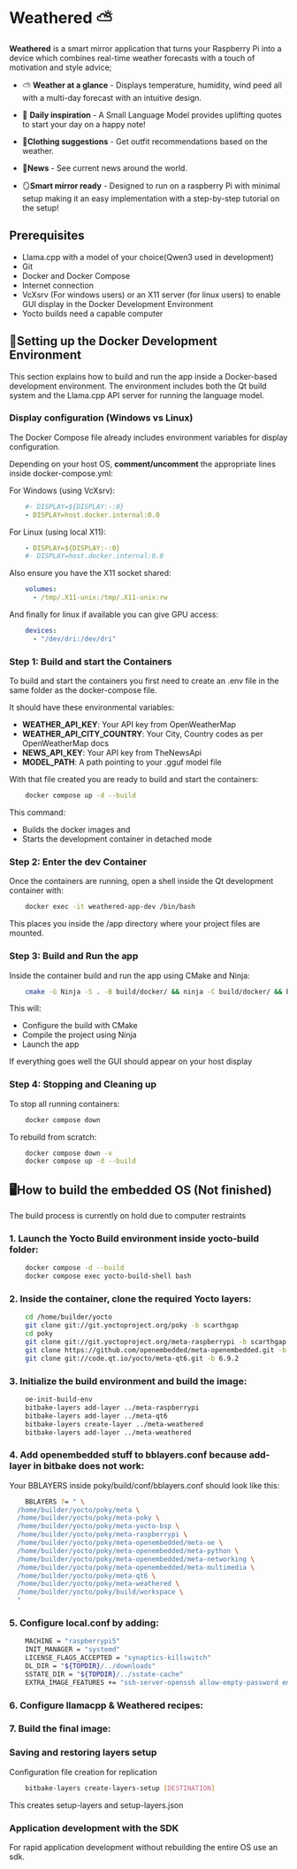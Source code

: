 # Weathered ⛅

**Weathered** is a smart mirror application that turns your Raspberry Pi into a device which combines real-time weather forecasts with a touch of motivation and style advice;

* ⛅ **Weather at a glance** - Displays temperature, humidity, wind peed all with a multi-day forecast with an intuitive design.

* 🌟 **Daily inspiration** - A Small Language Model provides uplifting quotes to start your day on a happy note!

* 👒**Clothing suggestions** - Get outfit recommendations based on the weather.

* 📰**News** - See current news around the world.

* 🪞**Smart mirror ready** - Designed to run on a raspberry Pi with minimal setup making it an easy implementation with a step-by-step tutorial on the setup!

## Prerequisites
* Llama.cpp with a model of your choice(Qwen3 used in development)
* Git 
* Docker and Docker Compose
* Internet connection
* VcXsrv (For windows users) or an X11 server (for linux users) to enable GUI display in the Docker Development Environment
* Yocto builds need a capable computer

## 🐳Setting up the Docker Development Environment

This section explains how to build and run the app inside a Docker-based development environment. The environment includes both the Qt build system and the Llama.cpp API server for running the language model.

### Display configuration (Windows vs Linux)

The Docker Compose file already includes environment variables for display configuration.

Depending on your host OS, **comment/uncomment** the appropriate lines inside docker-compose.yml:

For Windows (using VcXsrv):
```yml
    #- DISPLAY=${DISPLAY:-:0} 
    - DISPLAY=host.docker.internal:0.0 
```

For Linux (using local X11):
```yml
    - DISPLAY=${DISPLAY:-:0} 
    #- DISPLAY=host.docker.internal:0.0 
```

Also ensure you have the X11 socket shared:
```yml
    volumes:
      - /tmp/.X11-unix:/tmp/.X11-unix:rw
```

And finally for linux if available you can give GPU access:
```yml
    devices:
      - "/dev/dri:/dev/dri" 
```

### Step 1: Build and start the Containers

To build and start the containers you first need to create an .env file in the same folder as the docker-compose file.

It should have these environmental variables: 
* **WEATHER_API_KEY**: Your API key from OpenWeatherMap
* **WEATHER_API_CITY_COUNTRY**: Your City, Country codes as per OpenWeatherMap docs
* **NEWS_API_KEY**: Your API key from TheNewsApi
* **MODEL_PATH**: A path pointing to your .gguf model file

With that file created you are ready to build and start the containers:
```bash
    docker compose up -d --build
```
This command:
* Builds the docker images and
* Starts the development container in detached mode

### Step 2: Enter the dev Container

Once the containers are running, open a shell inside the Qt development container with:
```bash
    docker exec -it weathered-app-dev /bin/bash
```
This places you inside the /app directory where your project files are mounted.

### Step 3: Build and Run the app

Inside the container build and run the app using CMake and Ninja:
```bash
    cmake -G Ninja -S . -B build/docker/ && ninja -C build/docker/ && build/docker/./appWeathered
```
This will:
* Configure the build with CMake
* Compile the project using Ninja
* Launch the app

If everything goes well the GUI should appear on your host display

### Step 4: Stopping and Cleaning up

To stop all running containers:
```bash
    docker compose down
```

To rebuild from scratch:
```bash
    docker compose down -v
    docker compose up -d --build
```

## 🖥️How to build the embedded OS (Not finished)
The build process is currently on hold due to computer restraints

### 1. **Launch the Yocto Build environment inside yocto-build folder:**
```bash
    docker compose -d --build
    docker compose exec yocto-build-shell bash
```

### 2. **Inside the container, clone the required Yocto layers:**
```bash
    cd /home/builder/yocto
    git clone git://git.yoctoproject.org/poky -b scarthgap
    cd poky
    git clone git://git.yoctoproject.org/meta-raspberrypi -b scarthgap
    git clone https://github.com/openembedded/meta-openembedded.git -b scarthgap
    git clone git://code.qt.io/yocto/meta-qt6.git -b 6.9.2
```

### 3. **Initialize the build environment and build the image:**
```bash
    oe-init-build-env
    bitbake-layers add-layer ../meta-raspberrypi
    bitbake-layers add-layer ../meta-qt6
    bitbake-layers create-layer ../meta-weathered
    bitbake-layers add-layer ../meta-weathered
```
### 4. **Add openembedded stuff to bblayers.conf because add-layer in bitbake does not work:**

Your BBLAYERS inside poky/build/conf/bblayers.conf should look like this:
```bash
    BBLAYERS ?= " \
  /home/builder/yocto/poky/meta \
  /home/builder/yocto/poky/meta-poky \
  /home/builder/yocto/poky/meta-yocto-bsp \
  /home/builder/yocto/poky/meta-raspberrypi \
  /home/builder/yocto/poky/meta-openembedded/meta-oe \
  /home/builder/yocto/poky/meta-openembedded/meta-python \
  /home/builder/yocto/poky/meta-openembedded/meta-networking \
  /home/builder/yocto/poky/meta-openembedded/meta-multimedia \
  /home/builder/yocto/poky/meta-qt6 \
  /home/builder/yocto/poky/meta-weathered \
  /home/builder/yocto/poky/build/workspace \
  "
```

### 5. **Configure local.conf by adding:**
```bash
    MACHINE = "raspberrypi5"
    INIT_MANAGER = "systemd"
    LICENSE_FLAGS_ACCEPTED = "synaptics-killswitch"
    DL_DIR = "${TOPDIR}/../downloads"
    SSTATE_DIR = "${TOPDIR}/../sstate-cache"
    EXTRA_IMAGE_FEATURES += "ssh-server-openssh allow-empty-password empty-root-password allow-root-login" 
```

### 6. **Configure llamacpp & Weathered recipes:**

### 7. **Build the final image:**

### Saving and restoring layers setup
Configuration file creation for replication
```bash
    bitbake-layers create-layers-setup [DESTINATION]
```

This creates setup-layers and setup-layers.json

### Application development with the SDK
For rapid application development without rebuilding the entire OS use an sdk.